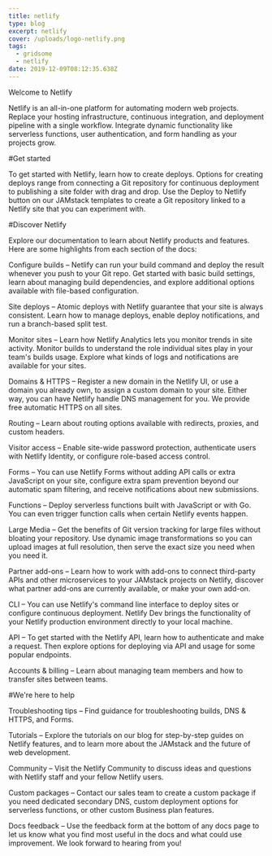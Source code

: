 ```yaml
---
title: netlify
type: blog
excerpt: netlify
cover: /uploads/logo-netlify.png
tags:
  - gridsome
  - netlify
date: 2019-12-09T08:12:35.638Z
---
```

Welcome to Netlify

Netlify is an all-in-one platform for automating modern web projects. Replace your hosting infrastructure, continuous integration, and deployment pipeline with a single workflow. Integrate dynamic functionality like serverless functions, user authentication, and form handling as your projects grow.



\#Get started

To get started with Netlify, learn how to create deploys. Options for creating deploys range from connecting a Git repository for continuous deployment to publishing a site folder with drag and drop. Use the Deploy to Netlify button on our JAMstack templates to create a Git repository linked to a Netlify site that you can experiment with.



\#Discover Netlify

Explore our documentation to learn about Netlify products and features. Here are some highlights from each section of the docs:



Configure builds – Netlify can run your build command and deploy the result whenever you push to your Git repo. Get started with basic build settings, learn about managing build dependencies, and explore additional options available with file-based configuration.



Site deploys – Atomic deploys with Netlify guarantee that your site is always consistent. Learn how to manage deploys, enable deploy notifications, and run a branch-based split test.



Monitor sites – Learn how Netlify Analytics lets you monitor trends in site activity. Monitor builds to understand the role individual sites play in your team's builds usage. Explore what kinds of logs and notifications are available for your sites.



Domains & HTTPS – Register a new domain in the Netlify UI, or use a domain you already own, to assign a custom domain to your site. Either way, you can have Netlify handle DNS management for you. We provide free automatic HTTPS on all sites.



Routing – Learn about routing options available with redirects, proxies, and custom headers.



Visitor access – Enable site-wide password protection, authenticate users with Netlify Identity, or configure role-based access control.



Forms – You can use Netlify Forms without adding API calls or extra JavaScript on your site, configure extra spam prevention beyond our automatic spam filtering, and receive notifications about new submissions.



Functions – Deploy serverless functions built with JavaScript or with Go. You can even trigger function calls when certain Netlify events happen.



Large Media – Get the benefits of Git version tracking for large files without bloating your repository. Use dynamic image transformations so you can upload images at full resolution, then serve the exact size you need when you need it.



Partner add-ons – Learn how to work with add-ons to connect third-party APIs and other microservices to your JAMstack projects on Netlify, discover what partner add-ons are currently available, or make your own add-on.



CLI – You can use Netlify's command line interface to deploy sites or configure continuous deployment. Netlify Dev brings the functionality of your Netlify production environment directly to your local machine.



API – To get started with the Netlify API, learn how to authenticate and make a request. Then explore options for deploying via API and usage for some popular endpoints.



Accounts & billing – Learn about managing team members and how to transfer sites between teams.



\#We're here to help

Troubleshooting tips – Find guidance for troubleshooting builds, DNS & HTTPS, and Forms.



Tutorials – Explore the tutorials on our blog for step-by-step guides on Netlify features, and to learn more about the JAMstack and the future of web development.



Community – Visit the Netlify Community to discuss ideas and questions with Netlify staff and your fellow Netlify users.



Custom packages – Contact our sales team to create a custom package if you need dedicated secondary DNS, custom deployment options for serverless functions, or other custom Business plan features.



Docs feedback – Use the feedback form at the bottom of any docs page to let us know what you find most useful in the docs and what could use improvement. We look forward to hearing from you!
